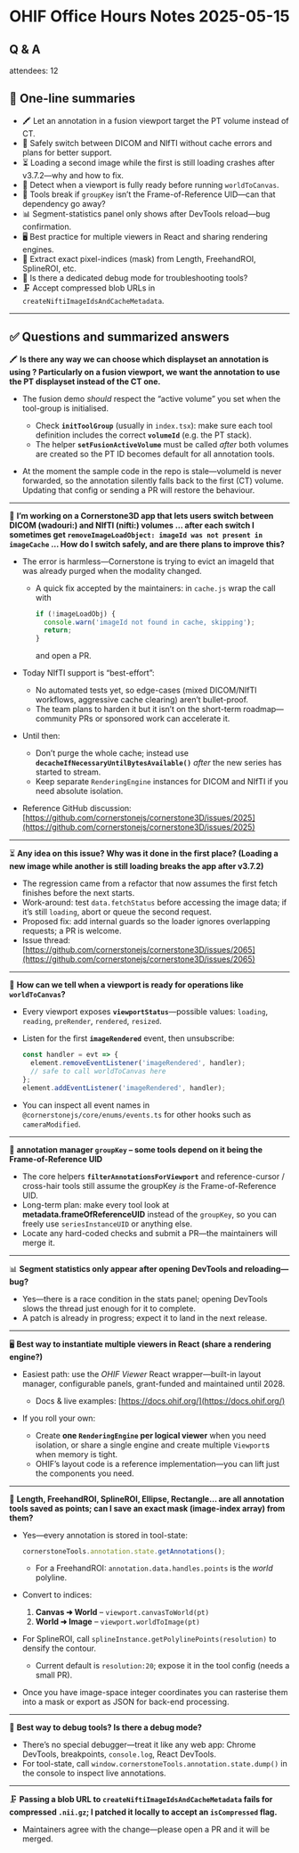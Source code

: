 # OHIF Office Hours Notes 2025-05-15

## Q & A

attendees: 12



## 📌 One-line summaries

* 🖍️ Let an annotation in a fusion viewport target the PT volume instead of CT.
* 🔄 Safely switch between DICOM and NIfTI without cache errors and plans for better support.
* ⏳ Loading a second image while the first is still loading crashes after v3.7.2—why and how to fix.
* 📐 Detect when a viewport is fully ready before running `worldToCanvas`.
* 🔑 Tools break if `groupKey` isn’t the Frame-of-Reference UID—can that dependency go away?
* 📊 Segment-statistics panel only shows after DevTools reload—bug confirmation.
* 🖥️ Best practice for multiple viewers in React and sharing rendering engines.
* 🎯 Extract exact pixel-indices (mask) from Length, FreehandROI, SplineROI, etc.
* 🐞 Is there a dedicated debug mode for troubleshooting tools?
* 🗜️ Accept compressed blob URLs in `createNiftiImageIdsAndCacheMetadata`.


---

## ✅ Questions and summarized answers



🖍️ **Is there any way we can choose which displayset an annotation is using ? Particularly on a fusion viewport, we want the annotation to use the PT displayset instead of the CT one.**

* The fusion demo *should* respect the “active volume” you set when the tool-group is initialised.

  * Check **`initToolGroup`** (usually in `index.tsx`): make sure each tool definition includes the correct **`volumeId`** (e.g. the PT stack).
  * The helper **`setFusionActiveVolume`** must be called *after* both volumes are created so the PT ID becomes default for all annotation tools.
* At the moment the sample code in the repo is stale—volumeId is never forwarded, so the annotation silently falls back to the first (CT) volume. Updating that config or sending a PR will restore the behaviour.

---

🔄 **I’m working on a Cornerstone3D app that lets users switch between DICOM (wadouri:) and NIfTI (nifti:) volumes … after each switch I sometimes get `removeImageLoadObject: imageId was not present in imageCache` … How do I switch safely, and are there plans to improve this?**

* The error is harmless—Cornerstone is trying to evict an imageId that was already purged when the modality changed.

  * A quick fix accepted by the maintainers: in `cache.js` wrap the call with

    ```js
    if (!imageLoadObj) {
      console.warn('imageId not found in cache, skipping');
      return;
    }
    ```

    and open a PR.
* Today NIfTI support is “best-effort”:

  * No automated tests yet, so edge-cases (mixed DICOM/NIfTI workflows, aggressive cache clearing) aren’t bullet-proof.
  * The team plans to harden it but it isn’t on the short-term roadmap—community PRs or sponsored work can accelerate it.
* Until then:

  * Don’t purge the whole cache; instead use **`decacheIfNecessaryUntilBytesAvailable()`** *after* the new series has started to stream.
  * Keep separate `RenderingEngine` instances for DICOM and NIfTI if you need absolute isolation.
* Reference GitHub discussion: [https://github.com/cornerstonejs/cornerstone3D/issues/2025](https://github.com/cornerstonejs/cornerstone3D/issues/2025)

---

⏳ **Any idea on this issue? Why was it done in the first place? (Loading a new image while another is still loading breaks the app after v3.7.2)**

* The regression came from a refactor that now assumes the first fetch finishes before the next starts.
* Work-around: test `data.fetchStatus` before accessing the image data; if it’s still `loading`, abort or queue the second request.
* Proposed fix: add internal guards so the loader ignores overlapping requests; a PR is welcome.
* Issue thread: [https://github.com/cornerstonejs/cornerstone3D/issues/2065](https://github.com/cornerstonejs/cornerstone3D/issues/2065)

---

📐 **How can we tell when a viewport is ready for operations like `worldToCanvas`?**

* Every viewport exposes **`viewportStatus`**—possible values: `loading`, `reading`, `preRender`, `rendered`, `resized`.
* Listen for the first **`imageRendered`** event, then unsubscribe:

  ```js
  const handler = evt => {
    element.removeEventListener('imageRendered', handler);
    // safe to call worldToCanvas here
  };
  element.addEventListener('imageRendered', handler);
  ```
* You can inspect all event names in `@cornerstonejs/core/enums/events.ts` for other hooks such as `cameraModified`.

---

🔑 **annotation manager `groupKey` – some tools depend on it being the Frame-of-Reference UID**

* The core helpers **`filterAnnotationsForViewport`** and reference-cursor / cross-hair tools still assume the groupKey *is* the Frame-of-Reference UID.
* Long-term plan: make every tool look at **metadata.frameOfReferenceUID** instead of the `groupKey`, so you can freely use `seriesInstanceUID` or anything else.
* Locate any hard-coded checks and submit a PR—the maintainers will merge it.

---

📊 **Segment statistics only appear after opening DevTools and reloading—bug?**

* Yes—there is a race condition in the stats panel; opening DevTools slows the thread just enough for it to complete.
* A patch is already in progress; expect it to land in the next release.

---

🖥️ **Best way to instantiate multiple viewers in React (share a rendering engine?)**

* Easiest path: use the *OHIF Viewer* React wrapper—built-in layout manager, configurable panels, grant-funded and maintained until 2028.

  * Docs & live examples: [https://docs.ohif.org/](https://docs.ohif.org/)
* If you roll your own:

  * Create **one `RenderingEngine` per logical viewer** when you need isolation, or share a single engine and create multiple `Viewport`s when memory is tight.
  * OHIF’s layout code is a reference implementation—you can lift just the components you need.

---

🎯 **Length, FreehandROI, SplineROI, Ellipse, Rectangle… are all annotation tools saved as points; can I save an exact mask (image-index array) from them?**

* Yes—every annotation is stored in tool-state:

  ```js
  cornerstoneTools.annotation.state.getAnnotations();
  ```

  * For a FreehandROI: `annotation.data.handles.points` is the *world* polyline.
* Convert to indices:

  1. **Canvas ➜ World** – `viewport.canvasToWorld(pt)`
  2. **World ➜ Image** – `viewport.worldToImage(pt)`
* For SplineROI, call `splineInstance.getPolylinePoints(resolution)` to densify the contour.

  * Current default is `resolution:20`; expose it in the tool config (needs a small PR).
* Once you have image-space integer coordinates you can rasterise them into a mask or export as JSON for back-end processing.

---

🐞 **Best way to debug tools? Is there a debug mode?**

* There’s no special debugger—treat it like any web app: Chrome DevTools, breakpoints, `console.log`, React DevTools.
* For tool-state, call `window.cornerstoneTools.annotation.state.dump()` in the console to inspect live annotations.

---

🗜️ **Passing a blob URL to `createNiftiImageIdsAndCacheMetadata` fails for compressed `.nii.gz`; I patched it locally to accept an `isCompressed` flag.**

* Maintainers agree with the change—please open a PR and it will be merged.


